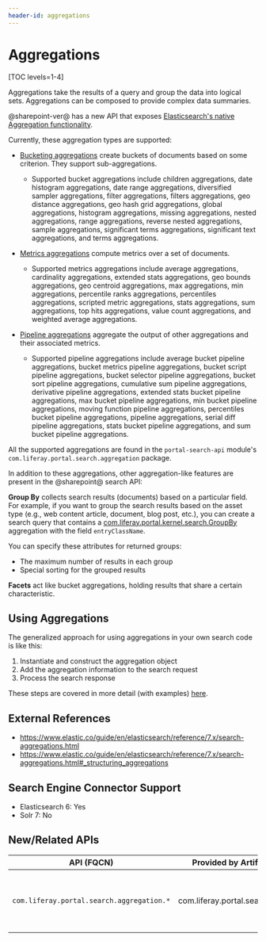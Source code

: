 ```yaml
---
header-id: aggregations
---
```


# Aggregations

[TOC levels=1-4]

Aggregations take the results of a query and group the data into logical sets.
Aggregations can be composed to provide complex data summaries.

@sharepoint-ver@ has a new API that exposes 
[Elasticsearch's native Aggregation functionality](https://www.elastic.co/guide/en/elasticsearch/reference/7.x/search-aggregations.html). 

Currently, these aggregation types are supported:

- [Bucketing aggregations](https://www.elastic.co/guide/en/elasticsearch/reference/7.x/search-aggregations-bucket.html) 
    create buckets of documents based on some criterion.  They support
    sub-aggregations.
    - Supported bucket aggregations include children aggregations, date
        histogram aggregations, date range aggregations, diversified sampler
        aggregations, filter aggregations, filters aggregations, geo distance
        aggregations, geo hash grid aggregations, global aggregations, histogram
        aggregations, missing aggregations, nested aggregations, range
        aggregations, reverse nested aggregations, sample aggregations,
        significant terms aggregations, significant text aggregations, and terms
        aggregations.
- [Metrics aggregations](https://www.elastic.co/guide/en/elasticsearch/reference/7.x/search-aggregations-metrics.html) 
    compute metrics over a set of documents.
    - Supported metrics aggregations include average aggregations, cardinality
        aggregations, extended stats aggregations, geo bounds aggregations, geo
        centroid aggregations, max aggregations, min aggregations, percentile
        ranks aggregations, percentiles aggregations, scripted metric
        aggregations, stats aggregations, sum aggregations, top hits
        aggregations, value count aggregations, and weighted average
        aggregations. 

- [Pipeline aggregations](https://www.elastic.co/guide/en/elasticsearch/reference/7.x/search-aggregations-pipeline.html) 
    aggregate the output of other aggregations and their associated metrics.
    - Supported pipeline aggregations include average bucket pipeline
        aggregations, bucket metrics pipeline aggregations, bucket script
        pipeline aggregations, bucket selector pipeline aggregations, bucket
        sort pipeline aggregations, cumulative sum pipeline aggregations,
        derivative pipeline aggregations, extended stats bucket pipeline
        aggregations, max bucket pipeline aggregations, min bucket pipeline
        aggregations, moving function pipeline aggregations, percentiles bucket
        pipeline aggregations, pipeline aggregations, serial diff pipeline
        aggregations, stats bucket pipeline aggregations, and sum bucket
        pipeline aggregations. 

All the supported aggregations are found in the `portal-search-api` module's
`com.liferay.portal.search.aggregation` package.

In addition to these aggregations, other aggregation-like features are present
in the @sharepoint@ search API:

**Group By** collects search results (documents) based on a particular field.
For example, if you want to group the search results based on the asset
type (e.g., web content article, document, blog post, etc.), you can create
a search query that contains
a [com.liferay.portal.kernel.search.GroupBy](https://github.com/liferay/liferay-portal/blob/7.2.x/portal-kernel/src/com/liferay/portal/kernel/search/GroupBy.java) 
aggregation with the field `entryClassName`.

You can specify these attributes for returned groups: 

- The maximum number of results in each group
- Special sorting for the grouped results

**Facets** act like bucket aggregations, holding results that share a certain
characteristic.

## Using Aggregations

The generalized approach for using aggregations in your own search code is like
this:

1.  Instantiate and construct the aggregation object
2.  Add the aggregation information to the search request
3.  Process the search response

These steps are covered in more detail (with examples) 
[here](/docs/7-2/frameworks/-/knowledge_base/f/creating-aggregations-in-low-level-search-calls).

## External References

* <https://www.elastic.co/guide/en/elasticsearch/reference/7.x/search-aggregations.html>
* <https://www.elastic.co/guide/en/elasticsearch/reference/7.x/search-aggregations.html#_structuring_aggregations>

## Search Engine Connector Support

* Elasticsearch 6: Yes
* Solr 7: No

## New/Related APIs

| API (FQCN) | Provided by Artifact | Notes |
| -----------|:--------------------:|:--------:|
| `com.liferay.portal.search.aggregation.*` | com.liferay.portal.search.api | The whole ["aggregation" package](https://github.com/liferay/liferay-portal/tree/7.2.x/modules/apps/portal-search/portal-search-api/src/main/java/com/liferay/portal/search/aggregation) is new as of @sharepoint-ver@
